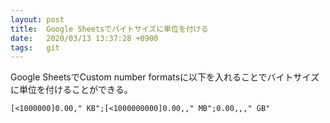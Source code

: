 ```yaml
---
layout: post
title:  Google Sheetsでバイトサイズに単位を付ける
date:   2020/03/13 13:37:28 +0900
tags:   git
---
```


Google SheetsでCustom number formatsに以下を入れることでバイトサイズに単位を付けることができる。

```text
[<1000000]0.00," KB";[<1000000000]0.00,," MB";0.00,,," GB"
```

